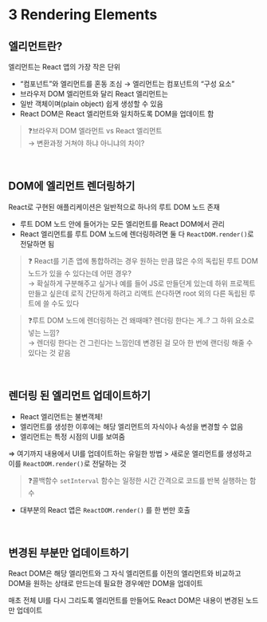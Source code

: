 # 3 Rendering Elements

## 엘리먼트란?

엘리먼트는 React 앱의 가장 작은 단위

- “컴포넌트”와 엘리먼트를 혼동 조심
  → 엘리먼트는 컴포넌트의 “구성 요소”
- 브라우저 DOM 엘리먼트와 달리 React 엘리먼트는
- 일반 객체이며(plain object) 쉽게 생성할 수 있음
- React DOM은 React 엘리먼트와 일치하도록 DOM을 업데이트 함

> ❓브라우저 DOM 엘라먼트 vs React 엘리먼트  
> → 변환과정 거쳐야 하냐 아니냐의 차이?

<br />

## DOM에 엘리먼트 렌더링하기

React로 구현된 애플리케이션은 일반적으로 하나의 루트 DOM 노드 존재

- 루트 DOM 노드 안에 들어가는 모든 엘리먼트를 React DOM에서 관리
- React 엘리먼트를 루트 DOM 노드에 렌더링하려면 둘 다 `ReactDOM.render()`로 전달하면 됨

> ❓ React를 기존 앱에 통합하려는 경우 원하는 만큼 많은 수의 독립된 루트 DOM 노드가 있을 수 있다는데 어떤 경우?  
> → 확실하게 구분해주고 싶거나 예를 들어 JS로 만들던게 있는데 하위 프로젝트만들고 싶은데 로직 간단하게 하려고 리액트 쓴다하면 root 외의 다른 독립된 루트에 쓸 수도 있다

> ❓루트 DOM 노드에 렌더링하는 건 왜때매? 렌더링 한다는 게..? 그 하위 요소로 넣는 느낌?  
> → 렌더링 한다는 건 그린다는 느낌인데 변경된 걸 모아 한 번에 랜더링 해줄 수 있다는 것 같음

<br />

## 렌더링 된 엘리먼트 업데이트하기

- React 엘리먼트는 불변객체!
- 엘리먼트를 생성한 이후에는 해당 엘리먼트의 자식이나 속성을 변경할 수 없음
- 엘리먼트는 특정 시점의 UI를 보여줌

⇒ 여기까지 내용에서 UI를 업데이트하는 유일한 방법 > 새로운 엘리먼트를 생성하고 이를 `ReactDOM.render()`로 전달하는 것

> ❓콜백함수 `setInterval` 함수는 일정한 시간 간격으로 코드를 반복 실행하는 함수

- 대부분의 React 앱은 `ReactDOM.render()` 를 한 번만 호출

<br />

## 변경된 부분만 업데이트하기

React DOM은 해당 엘리먼트와 그 자식 엘리먼트를 이전의 엘리먼트와 비교하고 DOM을 원하는 상태로 만드는데 필요한 경우에만 DOM을 업데이트

매초 전체 UI를 다시 그리도록 엘리먼트를 만들어도 React DOM은 내용이 변경된 노드만 업데이트
